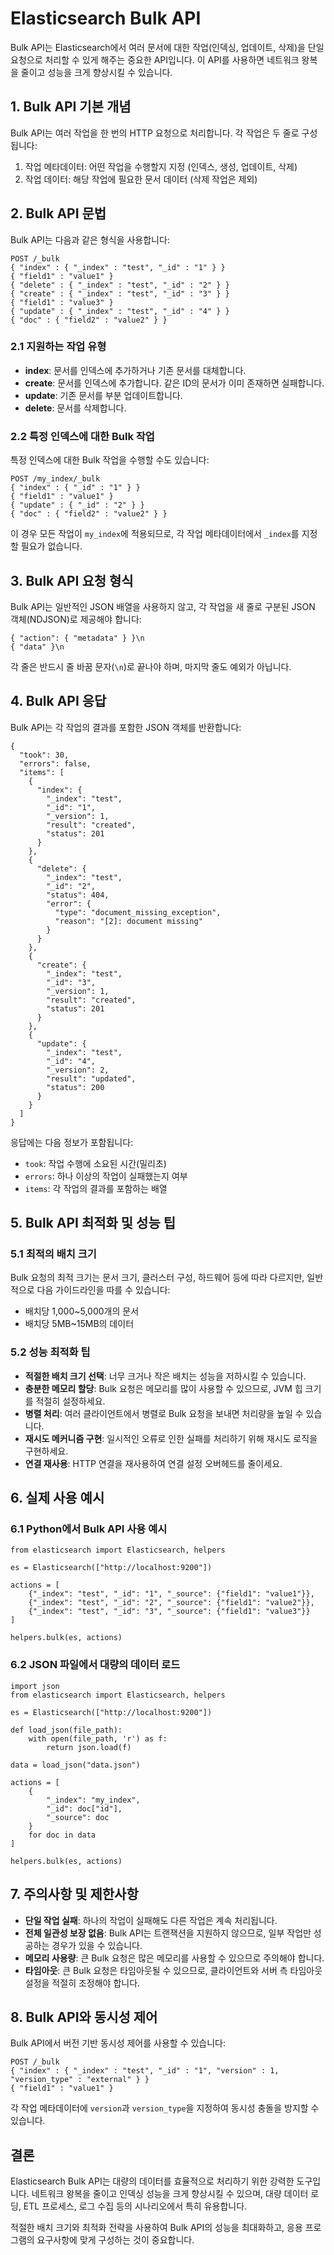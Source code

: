# Elasticsearch Bulk API

Bulk API는 Elasticsearch에서 여러 문서에 대한 작업(인덱싱, 업데이트, 삭제)을 단일 요청으로 처리할 수 있게 해주는 중요한 API입니다. 이 API를 사용하면 네트워크 왕복을 줄이고 성능을 크게 향상시킬 수 있습니다.

## 1. Bulk API 기본 개념

Bulk API는 여러 작업을 한 번의 HTTP 요청으로 처리합니다. 각 작업은 두 줄로 구성됩니다:
1. 작업 메타데이터: 어떤 작업을 수행할지 지정 (인덱스, 생성, 업데이트, 삭제)
2. 작업 데이터: 해당 작업에 필요한 문서 데이터 (삭제 작업은 제외)

## 2. Bulk API 문법

Bulk API는 다음과 같은 형식을 사용합니다:

```
POST /_bulk
{ "index" : { "_index" : "test", "_id" : "1" } }
{ "field1" : "value1" }
{ "delete" : { "_index" : "test", "_id" : "2" } }
{ "create" : { "_index" : "test", "_id" : "3" } }
{ "field1" : "value3" }
{ "update" : { "_index" : "test", "_id" : "4" } }
{ "doc" : { "field2" : "value2" } }
```

### 2.1 지원하는 작업 유형

- **index**: 문서를 인덱스에 추가하거나 기존 문서를 대체합니다.
- **create**: 문서를 인덱스에 추가합니다. 같은 ID의 문서가 이미 존재하면 실패합니다.
- **update**: 기존 문서를 부분 업데이트합니다.
- **delete**: 문서를 삭제합니다.

### 2.2 특정 인덱스에 대한 Bulk 작업

특정 인덱스에 대한 Bulk 작업을 수행할 수도 있습니다:

```
POST /my_index/_bulk
{ "index" : { "_id" : "1" } }
{ "field1" : "value1" }
{ "update" : { "_id" : "2" } }
{ "doc" : { "field2" : "value2" } }
```

이 경우 모든 작업이 `my_index`에 적용되므로, 각 작업 메타데이터에서 `_index`를 지정할 필요가 없습니다.

## 3. Bulk API 요청 형식

Bulk API는 일반적인 JSON 배열을 사용하지 않고, 각 작업을 새 줄로 구분된 JSON 객체(NDJSON)로 제공해야 합니다:

```
{ "action": { "metadata" } }\n
{ "data" }\n
```

각 줄은 반드시 줄 바꿈 문자(`\n`)로 끝나야 하며, 마지막 줄도 예외가 아닙니다.

## 4. Bulk API 응답

Bulk API는 각 작업의 결과를 포함한 JSON 객체를 반환합니다:

```
{
  "took": 30,
  "errors": false,
  "items": [
    {
      "index": {
        "_index": "test",
        "_id": "1",
        "_version": 1,
        "result": "created",
        "status": 201
      }
    },
    {
      "delete": {
        "_index": "test",
        "_id": "2",
        "status": 404,
        "error": {
          "type": "document_missing_exception",
          "reason": "[2]: document missing"
        }
      }
    },
    {
      "create": {
        "_index": "test",
        "_id": "3",
        "_version": 1,
        "result": "created",
        "status": 201
      }
    },
    {
      "update": {
        "_index": "test",
        "_id": "4",
        "_version": 2,
        "result": "updated",
        "status": 200
      }
    }
  ]
}
```

응답에는 다음 정보가 포함됩니다:
- `took`: 작업 수행에 소요된 시간(밀리초)
- `errors`: 하나 이상의 작업이 실패했는지 여부
- `items`: 각 작업의 결과를 포함하는 배열

## 5. Bulk API 최적화 및 성능 팁

### 5.1 최적의 배치 크기

Bulk 요청의 최적 크기는 문서 크기, 클러스터 구성, 하드웨어 등에 따라 다르지만, 일반적으로 다음 가이드라인을 따를 수 있습니다:

- 배치당 1,000~5,000개의 문서
- 배치당 5MB~15MB의 데이터

### 5.2 성능 최적화 팁

- **적절한 배치 크기 선택**: 너무 크거나 작은 배치는 성능을 저하시킬 수 있습니다.
- **충분한 메모리 할당**: Bulk 요청은 메모리를 많이 사용할 수 있으므로, JVM 힙 크기를 적절히 설정하세요.
- **병렬 처리**: 여러 클라이언트에서 병렬로 Bulk 요청을 보내면 처리량을 높일 수 있습니다.
- **재시도 메커니즘 구현**: 일시적인 오류로 인한 실패를 처리하기 위해 재시도 로직을 구현하세요.
- **연결 재사용**: HTTP 연결을 재사용하여 연결 설정 오버헤드를 줄이세요.

## 6. 실제 사용 예시

### 6.1 Python에서 Bulk API 사용 예시

```
from elasticsearch import Elasticsearch, helpers

es = Elasticsearch(["http://localhost:9200"])

actions = [
    {"_index": "test", "_id": "1", "_source": {"field1": "value1"}},
    {"_index": "test", "_id": "2", "_source": {"field1": "value2"}},
    {"_index": "test", "_id": "3", "_source": {"field1": "value3"}}
]

helpers.bulk(es, actions)
```

### 6.2 JSON 파일에서 대량의 데이터 로드

```
import json
from elasticsearch import Elasticsearch, helpers

es = Elasticsearch(["http://localhost:9200"])

def load_json(file_path):
    with open(file_path, 'r') as f:
        return json.load(f)

data = load_json("data.json")

actions = [
    {
        "_index": "my_index",
        "_id": doc["id"],
        "_source": doc
    }
    for doc in data
]

helpers.bulk(es, actions)
```

## 7. 주의사항 및 제한사항

- **단일 작업 실패**: 하나의 작업이 실패해도 다른 작업은 계속 처리됩니다.
- **전체 일관성 보장 없음**: Bulk API는 트랜잭션을 지원하지 않으므로, 일부 작업만 성공하는 경우가 있을 수 있습니다.
- **메모리 사용량**: 큰 Bulk 요청은 많은 메모리를 사용할 수 있으므로 주의해야 합니다.
- **타임아웃**: 큰 Bulk 요청은 타임아웃될 수 있으므로, 클라이언트와 서버 측 타임아웃 설정을 적절히 조정해야 합니다.

## 8. Bulk API와 동시성 제어

Bulk API에서 버전 기반 동시성 제어를 사용할 수 있습니다:

```
POST /_bulk
{ "index" : { "_index" : "test", "_id" : "1", "version" : 1, "version_type" : "external" } }
{ "field1" : "value1" }
```

각 작업 메타데이터에 `version`과 `version_type`을 지정하여 동시성 충돌을 방지할 수 있습니다.

## 결론

Elasticsearch Bulk API는 대량의 데이터를 효율적으로 처리하기 위한 강력한 도구입니다. 네트워크 왕복을 줄이고 인덱싱 성능을 크게 향상시킬 수 있으며, 대량 데이터 로딩, ETL 프로세스, 로그 수집 등의 시나리오에서 특히 유용합니다.

적절한 배치 크기와 최적화 전략을 사용하여 Bulk API의 성능을 최대화하고, 응용 프로그램의 요구사항에 맞게 구성하는 것이 중요합니다.